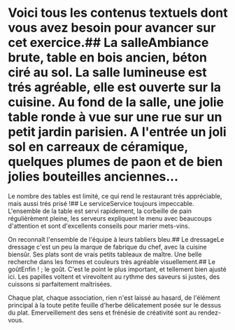 # Voici tous les contenus textuels dont vous avez besoin pour avancer sur cet exercice.## La salleAmbiance brute, table en bois ancien, béton ciré au sol. La salle lumineuse est trés agréable, elle est ouverte sur la cuisine. Au fond de la salle, une jolie table ronde à vue sur une rue sur un petit jardin parisien. A l'entrée un joli sol en carreaux de céramique, quelques plumes de paon et de bien jolies bouteilles anciennes...

Le nombre des tables est limité, ce qui rend le restaurant trés appréciable, mais aussi trés prisé !## Le serviceService toujours impeccable. L'ensemble de la table est servi rapidement, la corbeille de pain régulièrèment pleine, les serveurs expliquent le menu avec beaucoups d'attention et sont d'excellents conseils pour marier mets-vins.

On reconnaît l'ensemble de l'équipe à leurs tabliers bleu.## Le dressageLe dressage c'est un peu la marque de fabrique du chef, avec la cuisine biensûr. Ses plats sont de vrais petits tableaux de maître. Une belle recherche dans les formes et couleurs très agréable visuellement.## Le goûtEnfin ! ; le goût. C'est le point le plus important, et tellement bien ajusté ici. Les papilles voltent et virevoltent au rythme des saveurs si justes, des cuissons si parfaitement maîtrisées.

Chaque plat, chaque association, rien n'est laissé au hasard, de l'élément principal à la toute petite feuille d'herbe délicatement posée sur le dessus du plat. Emerveillement des sens et frénésie de créativité sont au rendez-vous.